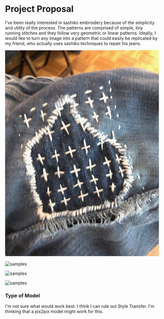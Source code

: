 # Project Proposal

I've been really interested in sashiko embroidery because of the simplicity and utility of the process. The patterns are comprised of simple, tiny running stitches and they follow very geometric or linear patterns. Ideally, I would like to turn any image into a pattern that could easily be replicated by my friend, who actually uses sashiko techniques to repair his jeans.

![samples](https://github.com/camilleweins/machine-learning-blog/blob/master/project-proposal/images/sample-1.jpeg?raw=true)

![samples](https://github.com/camilleweins/machine-learning-blog/blob/master/project-proposal/images/sample-2.jpeg?raw=true)

![samples](https://github.com/camilleweins/machine-learning-blog/blob/master/project-proposal/images/sample-3.jpeg?raw=true)

![samples](https://github.com/camilleweins/machine-learning-blog/blob/master/project-proposal/images/sample-4.jpeg?raw=true)

### Type of Model
I'm not sure what would work best. I think I can rule out Style Transfer. I'm thinking that a pix2pix model might work for this.
